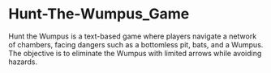 # Hunt-The-Wumpus_Game
Hunt the Wumpus is a text-based game where players navigate a network of chambers, facing dangers such as a  bottomless pit, bats, and a Wumpus. The objective is to eliminate  the Wumpus with limited arrows while avoiding hazards.
